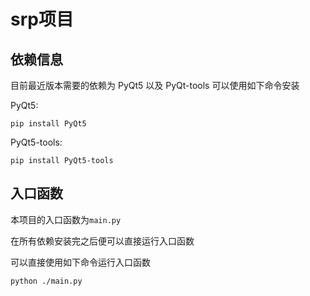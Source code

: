 # srp项目
## 依赖信息
目前最近版本需要的依赖为 PyQt5 以及 PyQt-tools
可以使用如下命令安装

PyQt5:
```commandline
pip install PyQt5
```
PyQt5-tools:
```commandline
pip install PyQt5-tools
```
## 入口函数
本项目的入口函数为`main.py`

在所有依赖安装完之后便可以直接运行入口函数

可以直接使用如下命令运行入口函数
```commandline
python ./main.py
```